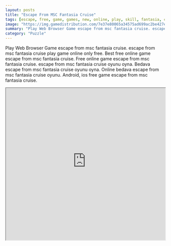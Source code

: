 ```yaml
---
layout: posts
title: "Escape From MSC Fantasia Cruise"
tags: [escape, free, game, games, new, online, play, skill, fantasia, cruise, download, eight, msc, okpo, landgame, free, online, games, oyna, game, free, games, play, play, games]
image: "https://img.gamedistribution.com/7e37e80065a34575ad699ac2be427ec9.jpg"
summary: "Play Web Browser Game escape from msc fantasia cruise. escape from msc fantasia cruise play game online only free. Best free online game escape from msc fantasia cruise. Free online game escape from msc fantasia cruise. escape from msc fantasia cruise oyunu oyna. Bedava escape from msc fantasia cruise oyunu oyna. Online bedava escape from msc fantasia cruise oyunu. Android, ios free game escape from msc fantasia cruise."
category: "Puzzle"
---
```


Play Web Browser Game escape from msc fantasia cruise. escape from msc fantasia cruise play game online only free. Best free online game escape from msc fantasia cruise. Free online game escape from msc fantasia cruise. escape from msc fantasia cruise oyunu oyna. Bedava escape from msc fantasia cruise oyunu oyna. Online bedava escape from msc fantasia cruise oyunu. Android, ios free game escape from msc fantasia cruise.

<iframe width="100%" height="480px;" src="https://flash.gamedistribution.com?game=7e37e80065a34575ad699ac2be427ec9"></iframe>